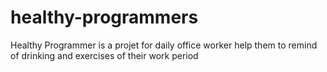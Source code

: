 # healthy-programmers
Healthy Programmer is a projet for daily office worker
help them to remind of drinking and exercises of their work period
